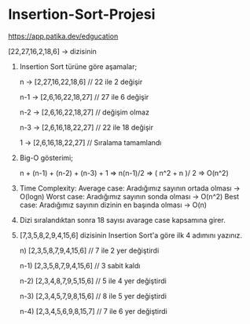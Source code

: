 # Insertion-Sort-Projesi
https://app.patika.dev/edgucation

[22,27,16,2,18,6] -> dizisinin

1. Insertion Sort türüne göre aşamalar;

    n -> [2,27,16,22,18,6] // 22 ile 2 değişir

    n-1 -> [2,6,16,22,18,27] // 27 ile 6 değişir

    n-2 -> [2,6,16,22,18,27] // değişim olmaz
    
    n-3 -> [2,6,16,18,22,27] // 22 ile 18 değişir
    
    1 -> [2,6,16,18,22,27] // Sıralama tamamlandı

2. Big-O gösterimi;

    n + (n-1) + (n-2) + (n-3) + 1 => n(n-1)/2 => ( n^2 + n )/ 2 => O(n^2)
    
3. Time Complexity:
    Average case: Aradığımız sayının ortada olması -> O(logn)
    Worst case: Aradığımız sayının sonda olması -> O(n^2)
    Best case: Aradığımız sayının dizinin en başında olması -> O(n)    

4. Dizi sıralandıktan sonra 18 sayısı avarage case kapsamına girer.

5. [7,3,5,8,2,9,4,15,6]  dizisinin Insertion Sort'a göre ilk 4 adımını yazınız.
 
     n) [2,3,5,8,7,9,4,15,6] // 7 ile 2 yer değiştirdi
     
     n-1) [2,3,5,8,7,9,4,15,6] // 3 sabit kaldı
     
     n-2) [2,3,4,8,7,9,5,15,6] // 5 ile 4 yer değiştirdi
     
     n-3)  [2,3,4,5,7,9,8,15,6] // 8 ile 5 yer değiştirdi
     
     n-4)  [2,3,4,5,6,9,8,15,7] // 7 ile 6 yer değiştirdi
